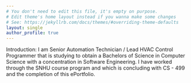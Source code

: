 ```yaml
---
# You don't need to edit this file, it's empty on purpose.
# Edit theme's home layout instead if you wanna make some changes
# See: https://jekyllrb.com/docs/themes/#overriding-theme-defaults
layout: single
author_profile: true
---
```


Introduction:
I am Senior Automation Technician / Lead HVAC Control Programmer that is studying to obtain a Bachelors of Science in Computer Science with a concentration in Software Engineering. I have worked through the SNHU course program and which is concluding with CS - 499 and the completion of this ePortfolio.

